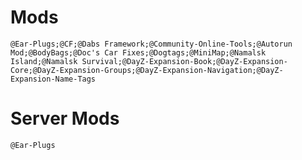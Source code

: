 # Mods

`@Ear-Plugs;@CF;@Dabs Framework;@Community-Online-Tools;@Autorun Mod;@BodyBags;@Doc's Car Fixes;@Dogtags;@MiniMap;@Namalsk Island;@Namalsk Survival;@DayZ-Expansion-Book;@DayZ-Expansion-Core;@DayZ-Expansion-Groups;@DayZ-Expansion-Navigation;@DayZ-Expansion-Name-Tags`

# Server Mods

`@Ear-Plugs`
